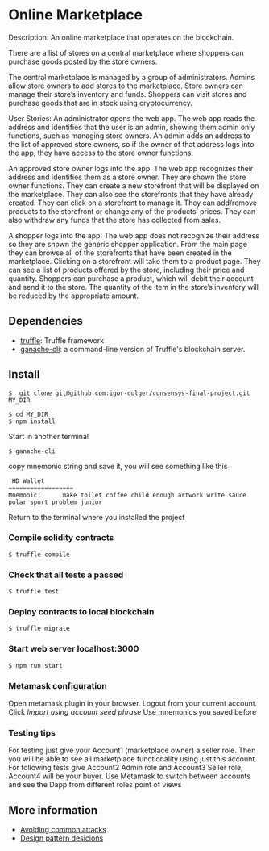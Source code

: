 # Online Marketplace

Description: An online marketplace that operates on the blockchain.

There are a list of stores on a central marketplace where shoppers can purchase
goods posted by the store owners.

The central marketplace is managed by a group of administrators.
Admins allow store owners to add stores to the marketplace. Store owners can
manage their store’s inventory and funds. Shoppers can visit stores and purchase
goods that are in stock using cryptocurrency.

User Stories:
An administrator opens the web app. The web app reads the address and identifies
that the user is an admin, showing them admin only functions, such as managing
store owners. An admin adds an address to the list of approved store owners, so
if the owner of that address logs into the app, they have access to the store
owner functions.

An approved store owner logs into the app. The web app recognizes their address
and identifies them as a store owner. They are shown the store owner functions.
They can create a new storefront that will be displayed on the marketplace.
They can also see the storefronts that they have already created. They can
click on a storefront to manage it. They can add/remove products to the
storefront or change any of the products’ prices. They can also withdraw any
funds that the store has collected from sales.

A shopper logs into the app. The web app does not recognize their address so
they are shown the generic shopper application. From the main page they can
browse all of the storefronts that have been created in the marketplace.
Clicking on a storefront will take them to a product page. They can see a list
of products offered by the store, including their price and quantity. Shoppers
can purchase a product, which will debit their account and send it to the store.
The quantity of the item in the store’s inventory will be reduced by the appropriate amount.

## Dependencies
+  [truffle](https://github.com/trufflesuite/truffle): Truffle framework
+  [ganache-cli](https://github.com/trufflesuite/ganache-cli): a command-line version of Truffle's blockchain server.

## Install

```
$  git clone git@github.com:igor-dulger/consensys-final-project.git MY_DIR
```

```
$ cd MY_DIR
$ npm install
```
 Start in another terminal

 ```
 $ ganache-cli
 ```

 copy mnemonic string and save it, you will see something like this  

 ```
  HD Wallet
 ==================
 Mnemonic:      make toilet coffee child enough artwork write sauce polar sport problem junior
 ```
 Return to the terminal where you installed the project

### Compile solidity contracts
```
$ truffle compile
```

### Check that all tests a passed
```
$ truffle test
```

### Deploy contracts to local blockchain
```
$ truffle migrate
```

### Start web server localhost:3000
```
$ npm run start
```

### Metamask configuration
Open metamask plugin in your browser. Logout from your current account. Click
*Import using account seed phrase*
Use mnemonics you saved before

### Testing tips
For testing just give your Account1 (marketplace owner) a seller role. Then
you will be able to see all marketplace functionality using just this account.
For following tests give Account2 Admin role and Account3 Seller role, Account4
will be your buyer. Use Metamask to switch between accounts and see the Dapp from
different roles point of views   

## More information

+ [Avoiding common attacks](https://github.com/igor-dulger/consensys-final-project/blob/master/avoiding_common_attacks.md)
+ [Design pattern desicions](https://github.com/igor-dulger/consensys-final-project/blob/master/design_pattern_desicions.md)

